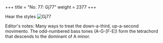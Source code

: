 +++
title = "No. 77: Gj77"
weight = 2377
+++

Hear the styles
![Gj77](/img/077DurDimM.jpg)

Editor's notes: Many ways to treat the down-a-third, up-a-second movimento. The odd-numbered bass tones (A-G-[F-E]) form the tetrachord that descends to the dominant of A minor.
